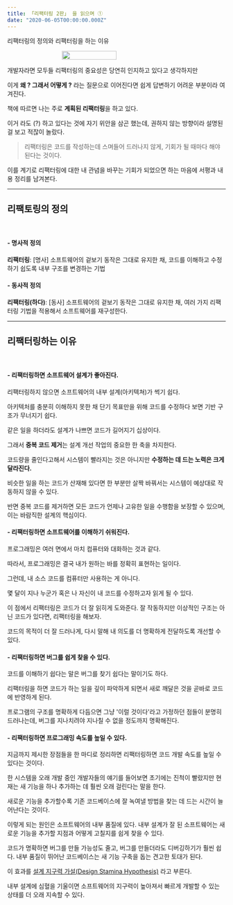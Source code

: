 ```yaml
---
title: 「리팩터링 2판」 을 읽으며 ①
date: "2020-06-05T00:00:00.000Z"
---
```


리팩터링의 정의와 리팩터링을 하는 이유

<!-- more -->

<a style="display: flex; justify-content: center;" href="http://www.yes24.com/Product/Goods/89649360" rel="noopener noreferer">
    <img src="https://image.yes24.com/goods/89649360/800x0" style="width: 50%;" />
</a>

개발자라면 모두들 리팩터링의 중요성은 당연히 인지하고 있다고 생각하지만

이게 **왜 ? 그래서 어떻게 ?** 라는 질문으로 이어진다면 쉽게 답변하기 어려운 부분이라 여겨진다.

책에 따르면 나는 주로 **계획된 리팩터링**을 하고 있다.

이거 라도 (?) 하고 있다는 것에 자기 위안을 삼곤 했는데, 권하지 않는 방향이라 설명된 걸 보고 적잖이 놀랐다.

> 리팩터링은 코드를 작성하는데 스며들어 드러나지 않게, 기회가 될 때마다 해야된다는 것이다.

이를 계기로 리팩터링에 대한 내 관념을 바꾸는 기회가 되었으면 하는 마음에 서평과 내용 정리를 남겨본다.

---

## 리팩토링의 정의
<br />

#### - 명사적 정의

**리팩터링**: [명사] 소프트웨어의 겉보기 동작은 그대로 유지한 채, 코드를 이해하고 수정하기 쉽도록 내부 구조를 변경하는 기법

#### - 동사적 정의

**리팩터링(하다)**: [동사] 소프트웨어의 겉보기 동작은 그대로 유지한 채, 여러 가지 리팩터링 기법을 적용해서 소프트웨어를 재구성한다.

---

## 리팩터링하는 이유
<br />

#### - 리팩터링하면 소프트웨어 설계가 좋아진다.

리팩터링하지 않으면 소프트웨어의 내부 설계(아키텍쳐)가 썩기 쉽다.

아키텍처를 충분히 이해하지 못한 채 단기 목표만을 위해 코드를 수정하다 보면 기반 구조가 무너지기 쉽다.

같은 일을 하더라도 설계가 나쁘면 코드가 길어지기 십상이다.

그래서 **중복 코드 제거**는 설계 개선 작업의 중요한 한 축을 차지한다.

코드량을 줄인다고해서 시스템이 빨라지는 것은 아니지만 **수정하는 데 드는 노력은 크게 달라진다.**

비슷한 일을 하는 코드가 산재해 있다면 한 부분만 살짝 바꿔서는 시스템이 예상대로 작동하지 않을 수 있다. 

반면 중복 코드를 제거하면 모든 코드가 언제나 고유한 일을 수행함을 보장할 수 있으며, 이는 바람직한 설계의 핵심이다.

#### - 리팩터링하면 소프트웨어를 이해하기 쉬워진다.

프로그래밍은 여러 면에서 마치 컴퓨터와 대화하는 것과 같다. 

따라서, 프로그래밍은 결국 내가 원하는 바를 정확히 표현하는 일이다.

그런데, 내 소스 코드를 컴퓨터만 사용하는 게 아니다.

몇 달이 지나 누군가 혹은 나 자신이 내 코드를 수정하고자 읽게 될 수 있다.

이 점에서 리팩터링은 코드가 더 잘 읽히게 도와준다. 잘 작동하지만 이상적인 구조는 아닌 코드가 있다면, 리팩터링을 해보자.

코드의 목적이 더 잘 드러나게, 다시 말해 내 의도를 더 명확하게 전달하도록 개선할 수 있다.

#### - 리팩터링하면 버그를 쉽게 찾을 수 있다.

코드를 이해하기 쉽다는 말은 버그를 찾기 쉽다는 말이기도 하다.

리팩터링을 하면 코드가 하는 일을 깊이 파악하게 되면서 새로 깨달은 것을 곧바로 코드에 반영하게 된다.

프로그램의 구조를 명확하게 다듬으면 그냥 '이럴 것이다'라고 가정하던 점들이 분명히 드러나는데, 버그를 지나치려야 지나칠 수 없을 정도까지 명확해진다.

#### - 리팩터링하면 프로그래밍 속도를 높일 수 있다.

지금까지 제시한 장점들을 한 마디로 정리하면 리팩터링하면 코드 개발 속도를 높일 수 있다는 것이다.

한 시스템을 오래 개발 중인 개발자들의 얘기를 들어보면 초기에는 진척이 빨랐지만 현재는 새 기능을 하나 추가하는 데 훨씬 오래 걸린다는 말을 한다.

새로운 기능을 추가할수록 기존 코드베이스에 잘 녹여낼 방법을 찾는 데 드는 시간이 늘어난다는 것이다.

이렇게 되는 원인은 소프트웨어의 내부 품질에 있다. 내부 설계가 잘 된 소프트웨어는 새로운 기능을 추가할 지점과 어떻게 고칠지를 쉽게 찾을 수 있다.

코드가 명확하면 버그를 만들 가능성도 줄고, 버그를 만들더라도 디버깅하기가 훨씬 쉽다. 내부 품질이 뛰어난 코드베이스는 새 기능 구축을 돕는 견고한 토대가 된다.

이 효과를 [설계 지구력 가설(Design Stamina Hypothesis)](https://martinfowler.com/bliki/DesignStaminaHypothesis.html) 라고 부른다. 

내부 설계에 심혈을 기울이면 소프트웨어의 지구력이 높아져서 빠르게 개발할 수 있는 상태를 더 오래 지속할 수 있다.

